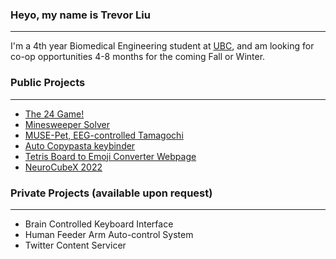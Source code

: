 ### Heyo, my name is Trevor Liu
---

I'm a 4th year Biomedical Engineering student at [UBC](https://www.ubc.ca/), and am looking for co-op opportunities 4-8 months for the coming Fall or Winter.

### Public Projects
---

- [The 24 Game!](https://github.com/ssxvi/Summer-2022---24-Game)
- [Minesweeper Solver](https://github.com/ssxvi/Summer-2022---24-Game)
- [MUSE-Pet, EEG-controlled Tamagochi](https://github.com/UBCMint/MUSE-Pet)
- [Auto Copypasta keybinder](https://github.com/ssxvi/CopypastaTyper)
- [Tetris Board to Emoji Converter Webpage](https://github.com/ssxvi/Tetris-Emoji-Setup)
- [NeuroCubeX 2022](https://github.com/UBCMint/NTX-2022-Project)
  
### Private Projects (available upon request)
--- 

- Brain Controlled Keyboard Interface
- Human Feeder Arm Auto-control System
- Twitter Content Servicer


<!--
**ssxvi/ssxvi** is a ✨ _special_ ✨ repository because its `README.md` (this file) appears on your GitHub profile.

Here are some ideas to get you started:

- 🔭 I’m currently working on ...
- 🌱 I’m currently learning ...
- 👯 I’m looking to collaborate on ...
- 🤔 I’m looking for help with ...
- 💬 Ask me about ...
- 📫 How to reach me: ...
- 😄 Pronouns: ...
- ⚡ Fun fact: ...
-->

